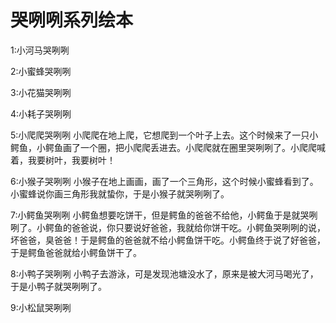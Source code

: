 # 哭咧咧系列绘本


1:小河马哭咧咧

2:小蜜蜂哭咧咧

3:小花猫哭咧咧

4:小耗子哭咧咧

5:小爬爬哭咧咧
  小爬爬在地上爬，它想爬到一个叶子上去。这个时候来了一只小鳄鱼，小鳄鱼画了一个圈，把小爬爬丢进去。小爬爬就在圈里哭咧咧了。小爬爬喊着，我要树叶，我要树叶！
  
6:小猴子哭咧咧
  小猴子在地上画画，画了一个三角形，这个时候小蜜蜂看到了。小蜜蜂说你画三角形我就蛰你，于是小猴子就哭咧咧了。
  
7:小鳄鱼哭咧咧
  小鳄鱼想要吃饼干，但是鳄鱼的爸爸不给他，小鳄鱼于是就哭咧咧了。小鳄鱼的爸爸说，你只要说好爸爸，我就给你饼干吃。小鳄鱼哭咧咧的说，坏爸爸，臭爸爸！于是鳄鱼的爸爸就不给小鳄鱼饼干吃。小鳄鱼终于说了好爸爸，于是鳄鱼爸爸就给小鳄鱼饼干了。
  
8:小鸭子哭咧咧
  小鸭子去游泳，可是发现池塘没水了，原来是被大河马喝光了，于是小鸭子就哭咧咧了。
  
9:小松鼠哭咧咧


